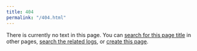 ```yaml
---
title: 404
permalink: "/404.html"
---
```

There is currently no text in this page. You can [search for this page title]({{site.url}}/Special:Search?q=) in other pages, [search
the related logs](https://github.com/search?q=repo%3Astb-gaming%2Fwiki+path%3APATH&type=commits), or [create this
page](https://github.com/stb-gaming/wiki/new/master?filename=).


<script>
	let links = document.querySelectorAll("#page-content a")
	let path = location.pathname.replace("/wiki","");
	links[0].href += path;
	links[1].href = `https://github.com/search?q=repo%3Astb-gaming%2Fwiki+path%3A${path}&type=commits`;
	links[2].href += path
</script>
